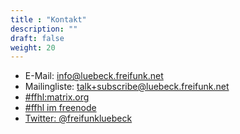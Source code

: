 ```yaml
---
title : "Kontakt"
description: ""
draft: false
weight: 20
---
```


* E-Mail: info@luebeck.freifunk.net
* Mailingliste: talk+subscribe@luebeck.freifunk.net
* [#ffhl:matrix.org](https://matrix.to/#/!abaEXDFMmCWEivMGJF:matrix.org?via=matrix.org&via=matrix.eclabs.de&via=toppoint.de)
* [#ffhl im freenode](https://webchat.freenode.net/#ffhl)
* [Twitter: @freifunkluebeck](https://twitter.com/FreifunkLuebeck)